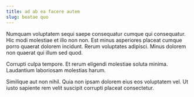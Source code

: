```yaml
---
title: ad ab ea facere autem
slug: beatae quo
---
```


Numquam voluptatem sequi saepe consequatur cumque qui consequatur. Hic modi molestiae et illo non non. Est minus asperiores placeat cumque porro quaerat dolorem incidunt. Rerum voluptates adipisci. Minus dolorem non quaerat qui illum sed quod.

Corrupti culpa tempore. Et rerum eligendi molestiae soluta minima. Laudantium laboriosam molestias harum.

Similique aut non nihil. Quia non ipsam dolorem eius eos voluptatem vel. Ut iusto sapiente rem velit suscipit corrupti placeat consectetur.
